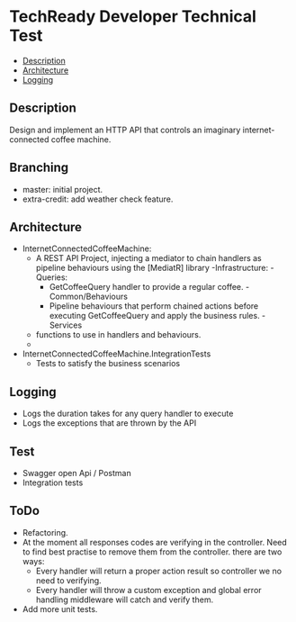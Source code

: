 # TechReady Developer Technical Test
- [Description](Description)
- [Architecture](Architecture)
- [Logging](Logging)

## Description
Design and implement an HTTP API that controls an imaginary internet-connected coffee machine.

## Branching
- master: initial project.
- extra-credit: add weather check feature.

## Architecture
- InternetConnectedCoffeeMachine:
  - A REST API Project, injecting a mediator to chain handlers as pipeline behaviours using the [MediatR] library
  -Infrastructure:
  -Queries:
      - GetCoffeeQuery handler to provide a regular coffee.
  -Common/Behaviours
    - Pipeline behaviours that perform chained actions before executing GetCoffeeQuery and apply the business rules.
  -Services
   - functions to use in handlers and behaviours.
   - 
- InternetConnectedCoffeeMachine.IntegrationTests
  - Tests to satisfy the business scenarios

## Logging
- Logs the duration takes for any query handler to execute
- Logs the exceptions that are thrown by the API

## Test
- Swagger open Api / Postman
- Integration tests

## ToDo
- Refactoring.
- At the moment all responses codes are verifying in the controller. Need to find best practise to remove them from the controller. there are two ways:
   -  Every handler will return a proper action result so controller we no need to verifying.
   -  Every handler will throw a custom exception and global error handling middleware will catch and verify them.
- Add more unit tests.
